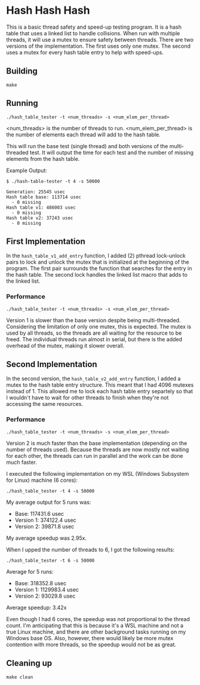 # Hash Hash Hash
This is a basic thread safety and speed-up testing program. It is a hash table
that uses a linked list to handle collisions. When run with multiple threads,
it will use a mutex to ensure safety between threads. There are two versions
of the implementation. The first uses only one mutex. The second uses a mutex
for every hash table entry to help with speed-ups.

## Building
```shell
make
```

## Running
```shell
./hash_table_tester -t <num_threads> -s <num_elem_per_thread>
```

<num_threads> is the number of threads to run. 
<num_elem_per_thread> is the number of elements each thread will add to the hash table.

This will run the base test (single thread) and both versions of the multi-threaded test.
It will output the time for each test and the number of missing elements from the hash table.

Example Output:
```shell
$ ./hash-table-tester -t 4 -s 50000

Generation: 25545 usec
Hash table base: 113714 usec
  - 0 missing
Hash table v1: 486003 usec
  - 0 missing
Hash table v2: 37243 usec
  - 0 missing
```

## First Implementation
In the `hash_table_v1_add_entry` function, I added (2) pthread lock-unlock pairs to lock
and unlock the mutex that is initialized at the beginning of the program. The first pair
surrounds the function that searches for the entry in the hash table. The second lock
handles the linked list macro that adds to the linked list.

### Performance
```shell
./hash_table_tester -t <num_threads> -s <num_elem_per_thread>
```
Version 1 is slower than the base version despite being multi-threaded. Considering the limitation
of only one mutex, this is expected. The mutex is used by all threads, so the threads are all
waiting for the resource to be freed. The individual threads run almost in serial, but there is the
added overhead of the mutex, making it slower overall.

## Second Implementation
In the second version, the `hash_table_v2_add_entry` function, I added a mutex to the 
hash table entry structure. This meant that I had 4096 mutexes instead of 1. This allowed
me to lock each hash table entry separtely so that I wouldn't have to wait for other
threads to finish when they're not accessing the same resources.

### Performance
```shell
./hash_table_tester -t <num_threads> -s <num_elem_per_thread>
```

Version 2 is much faster than the base implementation (depending on the number of threads used).
Because the threads are now mostly not waiting for each other, the threads can run in parallel
and the work can be done much faster.

I executed the following implementation on my WSL (Windows Subsystem for Linux) machine (6 cores):

```shell
./hash_table_tester -t 4 -s 50000
```

My average output for 5 runs was:
- Base:         117431.6 usec
- Version 1:    374122.4 usec
- Version 2:     39871.8 usec

My average speedup was 2.95x.

When I upped the number of threads to 6, I got the following results:

```shell
./hash_table_tester -t 6 -s 50000
```

Average for 5 runs:
- Base:          318352.8 usec
- Version 1:    1129983.4 usec
- Version 2:      93029.8 usec

Average speedup: 3.42x

Even though I had 6 cores, the speedup was not proportional to the thread count. I'm
anticipating that this is because it's a WSL machine and not a true Linux machine, 
and there are other background tasks running on my Windows base OS.
Also, however, there would likely be more mutex contention with more threads, so
the speedup would not be as great.

## Cleaning up
```shell
make clean
```